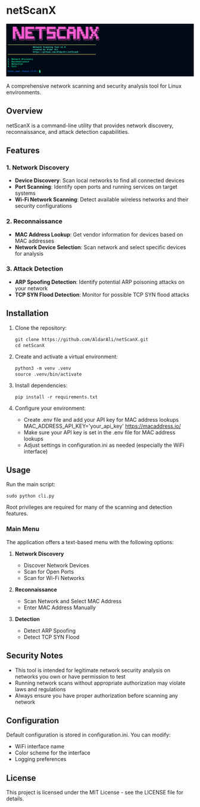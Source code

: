 # netScanX
![alt text](image-1.png)

A comprehensive network scanning and security analysis tool for Linux environments.

## Overview

netScanX is a command-line utility that provides network discovery, reconnaissance, and attack detection capabilities.

## Features

### 1. Network Discovery
- **Device Discovery**: Scan local networks to find all connected devices
- **Port Scanning**: Identify open ports and running services on target systems
- **Wi-Fi Network Scanning**: Detect available wireless networks and their security configurations

### 2. Reconnaissance
- **MAC Address Lookup**: Get vendor information for devices based on MAC addresses
- **Network Device Selection**: Scan network and select specific devices for analysis

### 3. Attack Detection
- **ARP Spoofing Detection**: Identify potential ARP poisoning attacks on your network
- **TCP SYN Flood Detection**: Monitor for possible TCP SYN flood attacks

## Installation

1. Clone the repository:
   ```
   git clone https://github.com/AldarAli/netScanX.git
   cd netScanX
   ```

2. Create and activate a virtual environment:
   ```
   python3 -m venv .venv
   source .venv/bin/activate
   ```

3. Install dependencies:
   ```
   pip install -r requirements.txt
   ```

4. Configure your environment:
   - Create .env file and add your API key for MAC address lookups MAC_ADDRESS_API_KEY='your_api_key' https://macaddress.io/
   - Make sure your API key is set in the .env file for MAC address lookups
   - Adjust settings in configuration.ini as needed (especially the WiFi interface)

## Usage

Run the main script:

```
sudo python cli.py
```

Root privileges are required for many of the scanning and detection features.

### Main Menu

The application offers a text-based menu with the following options:

1. **Network Discovery**
   - Discover Network Devices
   - Scan for Open Ports
   - Scan for Wi-Fi Networks

2. **Reconnaissance**
   - Scan Network and Select MAC Address
   - Enter MAC Address Manually

3. **Detection**
   - Detect ARP Spoofing
   - Detect TCP SYN Flood


## Security Notes

- This tool is intended for legitimate network security analysis on networks you own or have permission to test
- Running network scans without appropriate authorization may violate laws and regulations
- Always ensure you have proper authorization before scanning any network

## Configuration

Default configuration is stored in configuration.ini. You can modify:

- WiFi interface name
- Color scheme for the interface
- Logging preferences

## License

This project is licensed under the MIT License - see the LICENSE file for details.